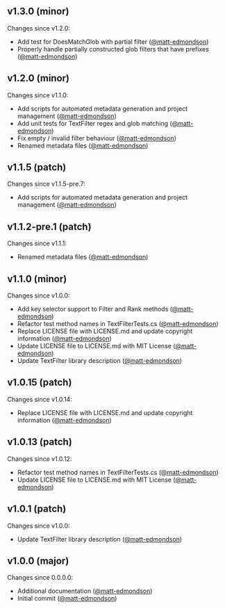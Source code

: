 ## v1.3.0 (minor)

Changes since v1.2.0:

- Add test for DoesMatchGlob with partial filter ([@matt-edmondson](https://github.com/matt-edmondson))
- Properly handle partially constructed glob filters that have prefixes ([@matt-edmondson](https://github.com/matt-edmondson))

## v1.2.0 (minor)

Changes since v1.1.0:

- Add scripts for automated metadata generation and project management ([@matt-edmondson](https://github.com/matt-edmondson))
- Add unit tests for TextFilter regex and glob matching ([@matt-edmondson](https://github.com/matt-edmondson))
- Fix empty / invalid filter behaviour ([@matt-edmondson](https://github.com/matt-edmondson))
- Renamed metadata files ([@matt-edmondson](https://github.com/matt-edmondson))

## v1.1.5 (patch)

Changes since v1.1.5-pre.7:

- Add scripts for automated metadata generation and project management ([@matt-edmondson](https://github.com/matt-edmondson))

## v1.1.2-pre.1 (patch)

Changes since v1.1.1:

- Renamed metadata files ([@matt-edmondson](https://github.com/matt-edmondson))

## v1.1.0 (minor)

Changes since v1.0.0:

- Add key selector support to Filter and Rank methods ([@matt-edmondson](https://github.com/matt-edmondson))
- Refactor test method names in TextFilterTests.cs ([@matt-edmondson](https://github.com/matt-edmondson))
- Replace LICENSE file with LICENSE.md and update copyright information ([@matt-edmondson](https://github.com/matt-edmondson))
- Update LICENSE file to LICENSE.md with MIT License ([@matt-edmondson](https://github.com/matt-edmondson))
- Update TextFilter library description ([@matt-edmondson](https://github.com/matt-edmondson))

## v1.0.15 (patch)

Changes since v1.0.14:

- Replace LICENSE file with LICENSE.md and update copyright information ([@matt-edmondson](https://github.com/matt-edmondson))

## v1.0.13 (patch)

Changes since v1.0.12:

- Refactor test method names in TextFilterTests.cs ([@matt-edmondson](https://github.com/matt-edmondson))
- Update LICENSE file to LICENSE.md with MIT License ([@matt-edmondson](https://github.com/matt-edmondson))

## v1.0.1 (patch)

Changes since v1.0.0:

- Update TextFilter library description ([@matt-edmondson](https://github.com/matt-edmondson))

## v1.0.0 (major)

Changes since 0.0.0.0:

- Additional documentation ([@matt-edmondson](https://github.com/matt-edmondson))
- Initial commit ([@matt-edmondson](https://github.com/matt-edmondson))


